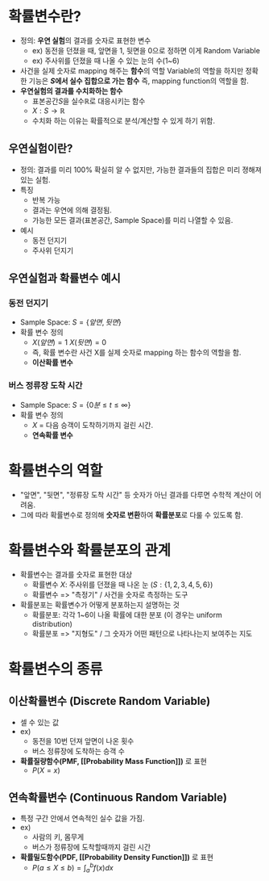 # 확률변수란?
- 정의: **우연 실험**의 결과를 숫자로 표현한 변수
	- ex) 동전을 던졌을 때, 앞면을 1, 뒷면을 0으로 정하면 이게 Random Variable
	- ex) 주사위를 던졌을 때 나올 수 있는 눈의 수(1~6)
- 사건을 실제 숫자로 mapping 해주는 **함수**의 역할
  Variable의 역할을 하지만 정확한 기능은 **$S$에서 실수 집합으로 가는 함수**
  즉, mapping function의 역할을 함.
- **우연실험의 결과를 수치화하는 함수**
	- 표본공간$S$을 실수$\mathbb{R}$로 대응시키는 함수
	- $X : S → \mathbb{R}$
	- 수치화 하는 이유는 확률적으로 분석/계산할 수 있게 하기 위함.


## 우연실험이란?
- 정의: 결과를 미리 100% 확실히 알 수 없지만, 가능한 결과들의 집합은 미리 졍해져 있는 실험.
- 특징
	- 반복 가능
	- 결과는 우연에 의해 결정됨.
	- 가능한 모든 결과(표본공간, Sample Space)를 미리 나열할 수 있음.
- 예시
	- 동전 던지기
	- 주사위 던지기


## 우연실험과 확률변수 예시
### 동전 던지기
- Sample Space: $S = \{앞면, 뒷면\}$
- 확률 변수 정의
	- $X(앞면) = 1$ $X(뒷면) = 0$
	- 즉, 확률 변수란 사건 X를 실제 숫자로 mapping 하는 함수의 역할을 함.
	- **이산확률 변수**

### 버스 정류장 도착 시간
- Sample Space: $S = \{0분 ≤ t ≤ \infty \}$  
- 확률 변수 정의
	- $X$ = 다음 승객이 도착하기까지 걸린 시간.
	- **연속확률 변수**


# 확률변수의 역할
- "앞면", "뒷면", "정류장 도착 시간" 등 숫자가 아닌 결과를 다루면 수학적 계산이 어려움.
- 그에 따라 확률변수로 정의해 **숫자로 변환**하여 **확률분포**로 다룰 수 있도록 함.



# 확률변수와 확률분포의 관계
- 확률변수는 결과를 숫자로 표현한 대상
	- 확률변수 $X$: 주사위를 던졌을 때 나온 눈 ($S: \{1, 2, 3, 4, 5, 6\}$)
	- 확률변수 => "측정기" / 사건을 숫자로 측정하는 도구
- 확률분포는 확률변수가 어떻게 분포하는지 설명하는 것
	- 확률분포: 각각 1~6이 나올 확률에 대한 분포 (이 경우는 uniform distribution)
	- 확률분포 => "지형도" / 그 숫자가 어떤 패턴으로 나타나는지 보여주는 지도



# 확률변수의 종류
## 이산확률변수 (Discrete Random Variable)
- 셀 수 있는 값
- ex)
	- 동전을 10번 던져 앞면이 나온 횟수
	- 버스 정류장에 도착하는 승객 수
- **확률질량함수(PMF, [[Probability Mass Function]])** 로 표현
	- $P(X = x)$


## 연속확률변수 (Continuous Random Variable)
- 특정 구간 안에서 연속적인 실수 값을 가짐.
- ex)
	- 사람의 키, 몸무게
	- 버스가 정류장에 도착할때까지 걸린 시간
- **확률밀도함수(PDF, [[Probability Density Function]])** 로 표현
	- $P(a ≤ X ≤ b) = \int_{a}^{b}{f(x)dx}$  
